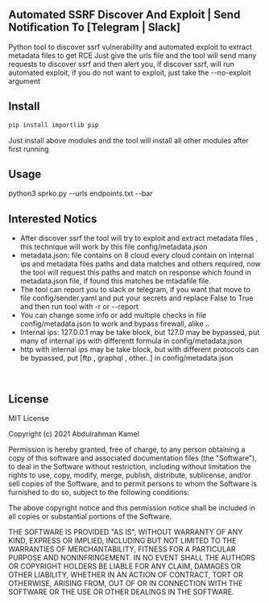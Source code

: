 ## Automated SSRF Discover And Exploit | Send Notification To [Telegram | Slack]
Python tool to discover ssrf vulnerability and automated exploit to extract metadata files to get RCE
Just give the urls file and the tool will send many requests to discover ssrf and then alert you,
if discover ssrf, will run automated exploit, if you do not want to exploit, just take the --no-exploit argument 
<br>


## Install
```bash
pip install importlib pip
```
Just install above modules and the tool will install all other modules after first running

## Usage
python3 sprko.py --urls endpoints.txt --bar

## Interested Notics
- After discover ssrf the tool will try to exploit and extract metadata files , this technique will work by this file config/metadata.json
- metadata.json: file contains on 8 cloud every cloud contain on internal ips and metadata files paths and data matches  and others required, now the tool will request this paths and match on response which found in metadata.json file, if found this matches be mtadafile file.
- The tool can report you to slack or telegram, if you want that move to file config/sender.yaml and put your secrets and replace False to True and then run tool with -r or --report
- You can change some info or add multiple checks in file config/metadata.json to work and bypass firewall, alike ..
- Internal ips: 127.0.0.1 may be take block, but 127.0 may be bypassed, put many of internal ips with differentt formula in config/metadata.json
- http with internal ips may be take block, but with different protocols can be bypassed, put [ftp , graphql , other..] in config/metadata.json 
<br>

## License
MIT License

Copyright (c) 2021 Abdulrahman Kamel

Permission is hereby granted, free of charge, to any person obtaining a copy
of this software and associated documentation files (the "Software"), to deal
in the Software without restriction, including without limitation the rights
to use, copy, modify, merge, publish, distribute, sublicense, and/or sell
copies of the Software, and to permit persons to whom the Software is
furnished to do so, subject to the following conditions:

The above copyright notice and this permission notice shall be included in all
copies or substantial portions of the Software.

THE SOFTWARE IS PROVIDED "AS IS", WITHOUT WARRANTY OF ANY KIND, EXPRESS OR
IMPLIED, INCLUDING BUT NOT LIMITED TO THE WARRANTIES OF MERCHANTABILITY,
FITNESS FOR A PARTICULAR PURPOSE AND NONINFRINGEMENT. IN NO EVENT SHALL THE
AUTHORS OR COPYRIGHT HOLDERS BE LIABLE FOR ANY CLAIM, DAMAGES OR OTHER
LIABILITY, WHETHER IN AN ACTION OF CONTRACT, TORT OR OTHERWISE, ARISING FROM,
OUT OF OR IN CONNECTION WITH THE SOFTWARE OR THE USE OR OTHER DEALINGS IN THE
SOFTWARE.


